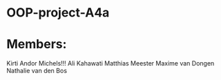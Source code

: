 # OOP-project-A4a
# Members:
  Kirti
  Andor Michels!!!
  Ali Kahawati
  Matthias Meester
  Maxime van Dongen
  Nathalie van den Bos
